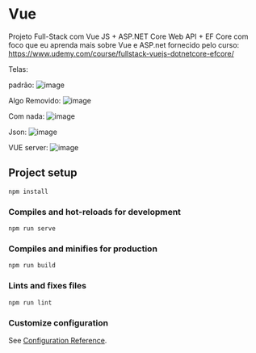 # Vue 

Projeto Full-Stack com Vue JS + ASP.NET Core Web API + EF Core com foco que eu aprenda mais sobre Vue e ASP.net
fornecido pelo curso:
https://www.udemy.com/course/fullstack-vuejs-dotnetcore-efcore/

Telas: 

padrão:
![image](https://user-images.githubusercontent.com/48732887/112658010-bff55480-8e31-11eb-947e-eba9bc7fd3af.png)

Algo Removido:
![image](https://user-images.githubusercontent.com/48732887/112658098-d6031500-8e31-11eb-8842-1c624bb4e768.png)

Com nada:
![image](https://user-images.githubusercontent.com/48732887/112658166-e7e4b800-8e31-11eb-8e10-fe6e88f8ed09.png)

Json:
![image](https://user-images.githubusercontent.com/48732887/112658218-f6cb6a80-8e31-11eb-9310-3a3009997adc.png)

VUE server:
![image](https://user-images.githubusercontent.com/48732887/112658316-0ea2ee80-8e32-11eb-8b4d-323a8ce5d04c.png)


## Project setup
```
npm install
```

### Compiles and hot-reloads for development
```
npm run serve
```

### Compiles and minifies for production
```
npm run build
```

### Lints and fixes files
```
npm run lint
```

### Customize configuration
See [Configuration Reference](https://cli.vuejs.org/config/).
